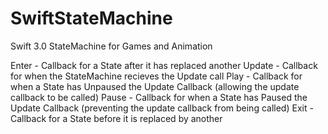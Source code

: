 # SwiftStateMachine
Swift 3.0 StateMachine for Games and Animation

Enter - Callback for a State after it has replaced another
Update - Callback for when the StateMachine recieves the Update call
Play - Callback for when a State has Unpaused the Update Callback (allowing the update callback to be called)
Pause - Callback for when a State has Paused the Update Callback (preventing the update callback from being called)
Exit - Callback for a State before it is replaced by another
